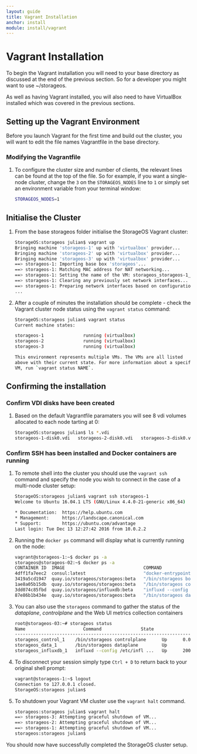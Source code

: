 ```yaml
---
layout: guide
title: Vagrant Installation
anchor: install
module: install/vagrant
---
```


# Vagrant Installation

To begin the Vagrant installation you will need to your base directory as discussed at the end of the previous section.  So for a developer you might want to use ~/storageos.

As well as having Vagrant installed, you will also need to have VirtualBox installed which was covered in the previous sections.

## Setting up the Vagrant Environment

Before you launch Vagrant for the first time and build out the cluster, you will want to edit the file names Vagrantfile in the base directory.

### Modifying the Vagrantfile

1.  To configure the cluster size and number of clients, the relevant lines can be found at the top of the file.  So for example, if you want a single-node cluster, change the `3` on the `STORAGEOS_NODES` line to `1` or simply set an environment variable from your terminal window:

    ```bash
    STORAGEOS_NODES=1
    ```

## Initialise the Cluster

1.  From the base storageos folder initialise the StorageOS Vagrant cluster:

    ```bash
    StorageOS:storageos julian$ vagrant up
    Bringing machine 'storageos-1' up with 'virtualbox' provider...
    Bringing machine 'storageos-2' up with 'virtualbox' provider...
    Bringing machine 'storageos-3' up with 'virtualbox' provider...
    ==> storageos-1: Importing base box 'storageos'...
    ==> storageos-1: Matching MAC address for NAT networking...
    ==> storageos-1: Setting the name of the VM: storageos_storageos-1_1481631778343_72155
    ==> storageos-1: Clearing any previously set network interfaces...
    ==> storageos-1: Preparing network interfaces based on configuration...
    ...
    ```
2.  After a couple of minutes the installation should be complete - check the Vagrant cluster node status using the `vagrant status` command:

    ```bash
    StorageOS:storageos julian$ vagrant status
    Current machine states:

    storageos-1               running (virtualbox)
    storageos-2               running (virtualbox)
    storageos-3               running (virtualbox)

    This environment represents multiple VMs. The VMs are all listed
    above with their current state. For more information about a specific
    VM, run `vagrant status NAME`.
    ```

## Confirming the installation

### Confirm VDI disks have been created

1.  Based on the default Vagrantfile paramaters you will see 8 vdi volumes allocated to each node tarting at 0:

    ```bash
    StorageOS:storageos julian$ ls *.vdi
    storageos-1-disk0.vdi	storageos-2-disk0.vdi	storageos-3-disk0.vdi
    ```

### Confirm SSH has been installed and Docker containers are running

1.  To remote shell into the cluster you should use the `vagrant ssh` command and specify the node you wish to connect in the case of a multi-node cluster setup:

    ```bash
    StorageOS:storageos julian$ vagrant ssh storageos-1
    Welcome to Ubuntu 16.04.1 LTS (GNU/Linux 4.4.0-21-generic x86_64)

    * Documentation:  https://help.ubuntu.com
    * Management:     https://landscape.canonical.com
    * Support:        https://ubuntu.com/advantage
    Last login: Tue Dec 13 12:27:42 2016 from 10.0.2.2
    ```

2.  Running the `docker ps` command will display what is currently running on the node:

    ```bash
    vagrant@storageos-1:~$ docker ps -a
    storageos@storageos-02:~$ docker ps -a
    CONTAINER ID  IMAGE                              COMMAND                  CREATED        STATUS                  PORTS                                                                                                           NAMES
    4dff1fa7eec2  consul:latest                      "docker-entrypoint.sh"   4 minutes ago  Up 3 minutes                                                                                                                            consul
    3419a5cd1947  quay.io/storageos/storageos:beta   "/bin/storageos boots"   12 days ago    Exited (0) 12 days ago                                                                                                                  storageos_cli_run_1
    1ae8a05b15db  quay.io/storageos/storageos:beta   "/bin/storageos contr"   12 days ago    Up 3 minutes            0.0.0.0:4222->4222/tcp, 0.0.0.0:8000->8000/tcp, 0.0.0.0:8222->8222/tcp, 0.0.0.0:80->8000/tcp                    storageos_control_1
    3dd074c85fbd  quay.io/storageos/influxdb:beta    "influxd --config /et"   12 days ago    Up 3 minutes            2003/tcp, 4242/tcp, 8083/tcp, 8088/tcp, 25826/tcp, 8086/udp, 0.0.0.0:8086->8086/tcp, 0.0.0.0:25826->25826/udp   storageos_influxdb_1
    87e86b1b434e  quay.io/storageos/storageos:beta   "/bin/storageos datap"   12 days ago    Up 4 minutes                                                                                                                            storageos_data_1
    ```

3.  You can also use the `storageos` command to gather the status of the *dataplane*, *controlplane* and the Web UI metrics collection containers

    ```bash
    root@storageos-03:~# storageos status
    Name                      Command               State                                                            Ports                                                           
    ----------------------------------------------------------------------------------------------------------------------------------------------------------------------------------------
    storageos_control_1    /bin/storageos controlplane      Up      0.0.0.0:13700->13700/tcp, 0.0.0.0:13700->13700/udp, 0.0.0.0:4222->4222/tcp, 0.0.0.0:80->8000/tcp, 0.0.0.0:8222->8222/tcp 
    storageos_data_1       /bin/storageos dataplane         Up                                                                                                                               
    storageos_influxdb_1   influxd --config /etc/infl ...   Up      2003/tcp, 25826/tcp, 0.0.0.0:25826->25826/udp, 4242/tcp, 8083/tcp, 0.0.0.0:8086->8086/tcp, 8086/udp, 8088/tcp     
    ```

4.  To disconnect your session simply type `Ctrl + D` to return back to your original shell prompt:

    ```bash
    vagrant@storageos-1:~$ logout
    Connection to 127.0.0.1 closed.
    StorageOS:storageos julian$
    ```

5.  To shutdown your Vagrant VM cluster use the `vagrant halt` command.

    ```bash
    storageos:storageos julian$ vagrant halt
    ==> storageos-3: Attempting graceful shutdown of VM...
    ==> storageos-2: Attempting graceful shutdown of VM...
    ==> storageos-1: Attempting graceful shutdown of VM...
    storageos:storageos julian$
    ```


You should now have successfully completed the StorageOS cluster setup.
